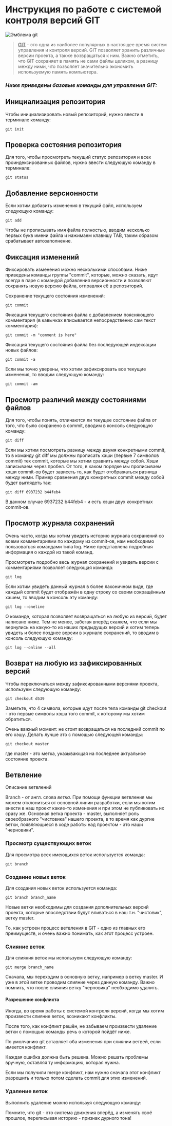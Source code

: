 # Инструкция по работе с системой контроля версий GIT

![Эмблема git](Logo.png)  

> [GIT](https://ru.wikipedia.org/wiki/Git) - это одна из наиболее популярных в настоящее время систем управления и контроля версий. GIT позволяет хранить различные версии проекта, а также возвращаться к ним. Важно отметить, что GIT сохраняет в память не сами файлы целиком, а разницу между ними, что позволяет значительно экономить используемую память компьютера. 


### *Ниже приведены базовые команды для управления GIT:*
## Инициализация репозитория

Чтобы инициализировать новый репозиторий, нужно ввести в терминале команду: 

    git init
## Проверка состояния репозитория
Для того, чтобы просмотреть текущий статус репозитория и всех проиндексированных файлов, нужно ввести следующую команду в терминале:

    git status

## Добавление версионности
Если хотим добавить изменения в текущий файл, используем следующую команду:

    git add
Чтобы не прописывать имя файла полностью, вводим несколько первых букв имени файла и нажимаем клавишу TAB, таким образом срабатывает автозаполнение.

## Фиксация изменений
Фиксировать изменения можно несколькими способами. Ниже приведены команды группы "commit", которые, можно сказать, идут всегда в паре с командой добавления версионности и позволяют сохранять новую версию файла, отправляя её в репозиторий. 

Сохранение текущего состояния изменений:

    git commit

Фиксация текущего состояния файла с добавлением поясняющего комментария (в кавычках вписывается непосредственно сам текст комментария):

    git commit -m "comment is here"

Фиксация текущего состояния файла без последующей индексации новых файлов:

    git commit -a

Если мы точно уверены, что хотим зафиксировать все текущие изменения, то вводим следующую команду: 

    git commit -am

## Просмотр различий между состояниями файлов

Для того, чтобы понять, отличаются ли текущее состояние файла от того, что было сохранено в commit, вводим в консоль следующую команду:

    git diff

Если мы хотим посмотреть разницу между двумя конкретными commit, то в команду git diff мы должны прописать хэши (первые 7 символов commit) тех commit, которые мы хотим сравнить между собой. Хэши записываем через пробел. От того, в каком порядке мы прописываем хэши commit-ов будет зависеть то, как будет отображаться разница между ними. Пример сравнения двух конкретных commit между собой будет выглядеть так:

    git diff 6937232 b44feb4

В данном случае 6937232 b44feb4 - и есть хэши двух конкретных commit-ов.


## Просмотр журнала сохранений

Очень часто, когда мы хотим увидеть историю журнала сохранений со всеми комментариями по каждому из commit-ов, нам необходимо пользоваться командами типа log. Ниже представлена подробная информация о каждой из такой команд.

Просмотреть подробно весь журнал сохранений и увидеть версии с комментариями позволяет следующая команда: 

    git log

Если хотим увидеть данный журнал в более лаконичном виде, где каждый commit будет отображён в одну строку со своим сокращённым хэшем, то вводим в консоль эту команду:

    git log --oneline

О команде, которая позволяет возвращаться на любую из версий, будет написано ниже. Тем не менее, забегая вперёд скажем, что если мы вернулись на какую-то из наших предыдущих версий и хотим теперь увидеть и более позднее версии в журнале сохранений, то вводим в консоль следующую команду: 

    git log --online --all

## Возврат на любую из зафиксированных версий

Чтобы переключаться между зафиксированными версиями проекта, используем следующую команду:

    git checkout d539

Заметьте, что 4 символа, которые идут после тела команды git checkout - это первые символы хэша того commit, к которому мы хотим обратиться. 

Очень важный момент: не стоит возвращаться на последний commit по его хэшу. Делать лучше это с помощью следующей команды: 

    git checkout master

где master - это метка, указывающая на последнее актуальное состояние проекта.


## Ветвление

Описание ветвлений

Branch - от англ. слова *ветка*. При помощи функции ветвления мы можем отклониться от основной линии разработки, если мы хотим внести в наш проект какие-то изменения и при этом не публиковать их сразу же. Основная ветка проекта - master, выполняет роль своеобразного "чистовика" нашего проекта, в то время как дургие ветки, появляющиеся в ходе работы над проектом - это наши "черновики".

### Просмотр существующих веток

Для просмотра всех имеющихся веток используется команда: 

    git branch

### Создание новых веток

Для создания новых веток используется команда:

    git branch branch_name

Новые ветки необходимы для создания дополнительных версий проекта, которые впоследствии будут вливаться в наш т.н. "чистовик", ветку master. 

То, как устроен процесс ветвления в GIT - одно из главных его преимуществ, и очень важно понимать, как этот процесс устроен. 

### Слияние веток

Для слияния веток мы используем следующую команду: 

    git merge branch_name

Сначала, мы переходим в основную ветку, например в ветку master. И уже в этой ветке проводим слияние через данную команду. Важно помнить, что после слияния ветку "черновика" необходимо удалить.

#### Разрешение конфликта

Иногда, во время работы с системой контроля версий, когда мы хотим произвести слияние веток, возникают конфликты. 

После того, как конфликт решён, не забываем произвести удаление ветки с помощью команды речь о которой пойдёт ниже.

По умолчанию git вставляет оба изменения при слиянии ветвей, если имеется конфликт.

Каждая ошибка должна быть решена. Можно решать проблемы вручную, оставляя ту информацию, которая нужна. 

Если мы получили merge конфликт, нам нужно сначала этот конфликт разрешить и только потом сделать commit для этих изменений.

### Удаление веток

Выполнить удаление можно используя следующую команду:

Помните, что git - это система движения вперёд, а изменять своё прошлое, переписывая историю - признак дурного тона!
